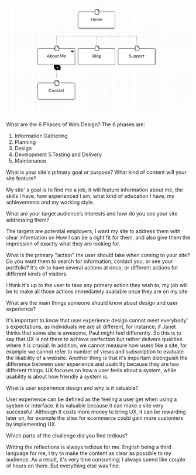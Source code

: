 ![Site Map](sitemap.png)


What are the 6 Phases of Web Design?
The 6 phases are:
1. Information Gathering
2. Planning
3. Design
4. Development
5.Testing and Delivery
6. Maintenance

What is your site's primary goal or purpose? What kind of content will your site feature?

My site' s goal is to find me a job, it will feature information about me, the skills I have, how experienced I am, what kind of education I have, my achievements and my working style.

What are your target audience’s interests and how do you see your site addressing them?

The targets are potential employers; I want my site to address them with clear information on 
How I can be a right fit for them, and also give them the impression of exactly what they are looking for. 

What is the primary "action" the user should take when coming to your site? Do you want them to search for information, contact you, or see your portfolio? It's ok to have several actions at once, or different actions for different kinds of visitors.

I think it's up to the user to take any primary action they wish to, my job will be to make all those actions immediately available once they are on my site

What are the main things someone should know about design and user experience?

It's important to know that user experience design cannot meet everybody' s expectations, as individuals we are all different, for instance; if Janet thinks that some site is awesome, Paul might feel differently. So this is to say that UX is not there to achieve perfection but rather delivers qualities where it is crucial. In addition, we cannot measure how users like a site, for example we cannot refer to number of views and subscription to evaluate the likability of a website. Another thing is that it's important distinguish the difference between user experience and usability because they are two different things. UX focuses on how a user feels about a system, while usability is about how friendly a system is.

What is user experience design and why is it valuable? 

User experience can be defined as the feeling a user get when using a system or interface. it is valuable because it can make a site very successful. Although It costs more money to bring UX, it can be rewarding later on, for example the sites for ecommerce could gain more customers by implementing UX.

Which parts of the challenge did you find tedious?

Writing the reflections is always tedious for me. English being a third language for me, I try to make the content as clear as possible to my audience. As a result, it's very time consuming; I always spend like couple of hours on them. But everything else was fine.

